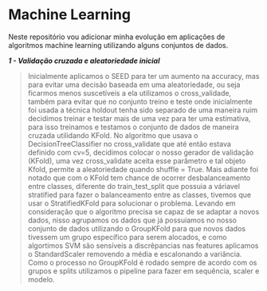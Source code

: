 # Machine Learning
Neste repositório vou adicionar minha evolução em aplicações de algoritmos machine learning utilizando alguns conjuntos de dados.

***1 - Validação cruzada e aleatoriedade inicial***
> Inicialmente aplicamos o SEED para ter um aumento na accuracy, mas para evitar uma decisão baseada em uma aleatoriedade, ou seja ficarmos menos suscetíveis a ela utilizamos o cross_validade, também para evitar que no conjunto treino e teste onde inicialmente foi usada a técnica holdout tenha sido separado de uma maneira ruim decidimos treinar e testar mais de uma vez para ter uma estimativa, para isso treinamos e testamos o conjunto de dados de maneira cruzada utilidando KFold. No algoritmo que usava o DecisionTreeClassifier no cross_validate que até então estava definido com cv=5, decidimos colocar o nosso gerador de validação (KFold), uma vez cross_validate aceita esse parâmetro e tal objeto Kfold, permite a aleatoriedade quando shuffle = True. Mais adiante foi notado que com o KFold tem chance de ocorrer desbalanceamento entre classes, diferente do train_test_split que possuia a váriavel stratified para fazer o balanceamento entre as classes, tivemos que  usar o StratifiedKFold para solucionar o problema. Levando em consideração que o algoritmo precisa se capaz de se adaptar a novos dados, nisso agrupamos os dados que já possuiamos no nosso conjunto de dados utilizando o GroupKFold para que novos dados tivessem um grupo específico para serem alocados, e como algortimos SVM são sensíveis a discrêpancias nas features aplicamos o StandardScaler removendo a média e escalonando a variância. Como o processo no GroupKFold é rodado sempre de acordo com os grupos e splits utilizamos o pipeline para fazer em sequência, scaler e modelo.
 
